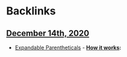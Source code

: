 
# Backlinks
## [December 14th, 2020](<December 14th, 2020.md>)
- [Expandable Parentheticals](<Expandable Parentheticals.md>)
            - **[How it works](<How it works.md>):**

